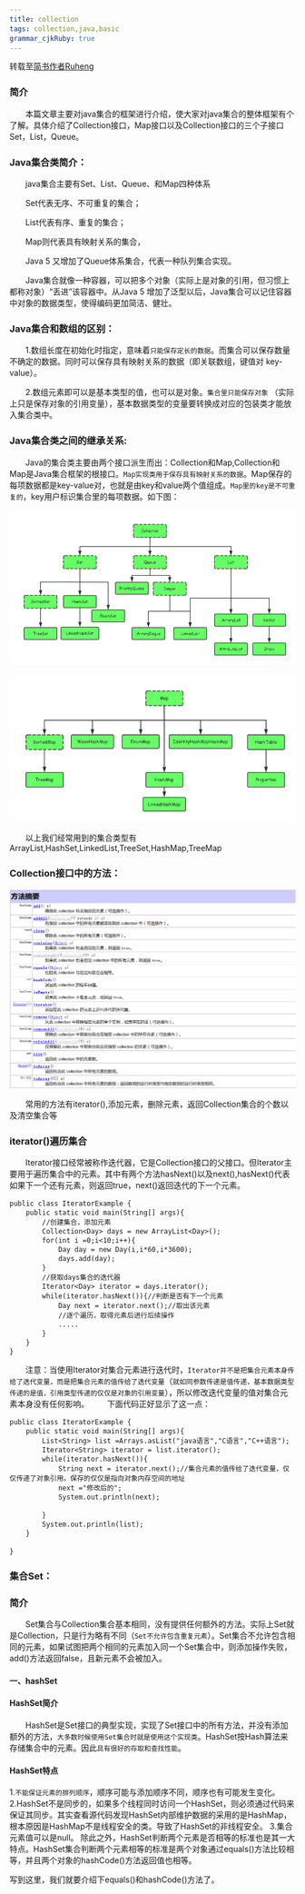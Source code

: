 ```yaml
---
title: collection
tags: collection,java,basic
grammar_cjkRuby: true
---
```

转载至[简书作者Ruheng](https://www.jianshu.com/p/589d58033841)
### 简介
&emsp;&emsp;本篇文章主要对java集合的框架进行介绍，使大家对java集合的整体框架有个了解。具体介绍了Collection接口，Map接口以及Collection接口的三个子接口Set，List，Queue。
### Java集合类简介：
&emsp;&emsp;java集合主要有Set、List、Queue、和Map四种体系

&emsp;&emsp;Set代表无序、不可重复的集合；

&emsp;&emsp;List代表有序、重复的集合；

&emsp;&emsp;Map则代表具有映射关系的集合，

&emsp;&emsp;Java 5 又增加了Queue体系集合，代表一种队列集合实现。

&emsp;&emsp;Java集合就像一种容器，可以把多个对象（实际上是对象的引用，但习惯上都称对象）“丢进”该容器中。从Java 5 增加了泛型以后，Java集合可以记住容器中对象的数据类型，使得编码更加简洁、健壮。
### Java集合和数组的区别：
&emsp;&emsp;1.数组长度在初始化时指定，意味着`只能保存定长的数据`。而集合可以保存数量不确定的数据。同时可以保存具有映射关系的数据（即关联数组，键值对 key-value）。

&emsp;&emsp;2.数组元素即可以是基本类型的值，也可以是对象。`集合里只能保存对象` （实际上只是保存对象的引用变量），基本数据类型的变量要转换成对应的包装类才能放入集合类中。
### Java集合类之间的继承关系:
&emsp;&emsp;Java的集合类主要由两个接口派生而出：Collection和Map,Collection和Map是Java集合框架的根接口。`Map实现类用于保存具有映射关系的数据`。Map保存的每项数据都是key-value对，也就是由key和value两个值组成。`Map里的key是不可重复的`，key用户标识集合里的每项数据。如下图：

![collection大家庭](./images/collection_assortment.png)

![map大家庭](./images/map_sort.png)

&emsp;&emsp;以上我们经常用到的集合类型有ArrayList,HashSet,LinkedList,TreeSet,HashMap,TreeMap

### Collection接口中的方法：

![collection_method](./images/collection_method.png)

&emsp;&emsp;常用的方法有iterator(),添加元素，删除元素，返回Collection集合的个数以及清空集合等

### iterator()遍历集合

&emsp;&emsp;Iterator接口经常被称作迭代器，它是Collection接口的父接口。但Iterator主要用于遍历集合中的元素。其中有两个方法hasNext()以及next(),hasNext()代表如果下一个还有元素，则返回true，next()返回迭代的下一个元素。
````
public class IteratorExample {
    public static void main(String[] args){
        //创建集合，添加元素  
        Collection<Day> days = new ArrayList<Day>();
        for(int i =0;i<10;i++){
            Day day = new Day(i,i*60,i*3600);
            days.add(day);
        }
        //获取days集合的迭代器
        Iterator<Day> iterator = days.iterator();
        while(iterator.hasNext()){//判断是否有下一个元素
            Day next = iterator.next();//取出该元素
            //逐个遍历，取得元素后进行后续操作
            .....
        }
    }
}
````
&emsp;&emsp;注意：当使用Iterator对集合元素进行迭代时，`Iterator并不是把集合元素本身传给了迭代变量，而是把集合元素的值传给了迭代变量`（`就如同参数传递是值传递，基本数据类型传递的是值，引用类型传递的仅仅是对象的引用变量`），所以修改迭代变量的值对集合元素本身没有任何影响。 
&emsp;&emsp;下面代码正好显示了这一点：
````
public class IteratorExample {
    public static void main(String[] args){
        List<String> list =Arrays.asList("java语言","C语言","C++语言");
        Iterator<String> iterator = list.iterator();
        while(iterator.hasNext()){
            String next = iterator.next();//集合元素的值传给了迭代变量，仅仅传递了对象引用。保存的仅仅是指向对象内存空间的地址
            next ="修改后的";
            System.out.println(next);
            
        }
        System.out.println(list);
    }

}

````
### 集合Set：
### 简介
&emsp;&emsp;Set集合与Collection集合基本相同，没有提供任何额外的方法。实际上Set就是Collection，只是行为略有不同（``Set不允许包含重复元素``）。Set集合不允许包含相同的元素，如果试图把两个相同的元素加入同一个Set集合中，则添加操作失败，add()方法返回false，且新元素不会被加入。

#### 一、hashSet

#### HashSet简介
&emsp;&emsp;HashSet是Set接口的典型实现，实现了Set接口中的所有方法，并没有添加额外的方法，``大多数时候使用Set集合时就是使用这个实现类``。HashSet按Hash算法来存储集合中的元素。因此``具有很好的存取和查找性能``。

#### HashSet特点

1.`不能保证元素的排列顺序`，顺序可能与添加顺序不同，顺序也有可能发生变化。
2.HashSet不是同步的，如果多个线程同时访问一个HashSet，则必须通过代码来保证其同步。其实查看源代码发现HashSet内部维护数据的采用的是HashMap，根本原因是HashMap不是线程安全的类。导致了HashSet的非线程安全。
3.集合元素值可以是null。
除此之外，HashSet判断两个元素是否相等的标准也是其一大特点。HashSet集合判断两个元素相等的标准是两个对象通过equals()方法比较相等，并且两个对象的hashCode()方法返回值也相等。

写到这里，我们就要介绍下equals()和hashCode()方法了。
